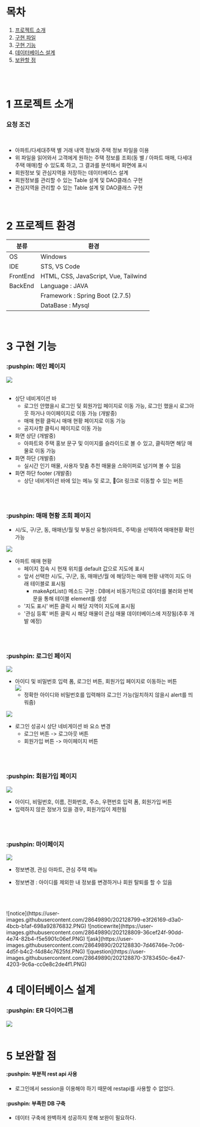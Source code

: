 # 목차

1. [프로젝트 소개](#1-프로젝트-소개)
2. [구현 파일](#2-구현-파일)
3. [구현 기능](#3-구현-기능)
4. [데이터베이스 설계](#4-데이터베이스-설계)
5. [보완할 점](#5-보완할-점)

<br>
<br>

# 1 프로젝트 소개

<h3> 요청 조건 </h3>
<br>

- 아파트/다세대주택 별 거래 내역 정보와 주택 정보 파일을 이용
- 위 파일을 읽어와서 고객에게 원하는 주택 정보를 조회(동 별 / 아파트 매매, 다세대주택 매매)할 수 있도록 하고, 그 결과를 분석해서 화면에 표시
- 회원정보 및 관심지역을 저장하는 데이터베이스 설계
- 회원정보를 관리할 수 있는 Table 설계 및 DAO클래스 구현
- 관심지역을 관리할 수 있는 Table 설계 및 DAO클래스 구현

<br>

# 2 프로젝트 환경

| 분류 | 환경 |
| ---  | ---  |
| OS | Windows |
| IDE | STS, VS Code |
| FrontEnd | HTML, CSS, JavaScript, Vue, Tailwind |
| BackEnd | Language : JAVA |
|  | Framework : Spring Boot (2.7.5) |
|  | DataBase : Mysql  |

<br>

# 3 구현 기능

<h3> :pushpin: 메인 페이지 </h3>

<img src="https://user-images.githubusercontent.com/28649890/202128179-f5113e5f-fb8d-49e8-8466-d4c7768ac91c.PNG" />

<br>
<br>

- 상단 네비게이션 바
  - 로그인 안했을시 로그인 및 회원가입 페이지로 이동 가능, 로그인 했을시 로그아웃 하거나 마이페이지로 이동 가능 (개발중)
  - 매매 현황 클릭시 매매 현황 페이지로 이동 가능
  - 공지사항 클릭시  페이지로 이동 가능
- 화면 상단 (개발중)
  - 아파트와 주택 홍보 문구 및 이미지를 슬라이드로 볼 수 있고, 클릭하면 해당 매물로 이동 가능
- 화면 하단 (개발중)
  - 실시간 인기 매물, 사용자 맞춤 추천 매물을 스와이퍼로 넘기며 볼 수 있음
- 화면 하단 footer (개발중)
  - 상단 네비게이션 바에 있는 메뉴 및 로고, Git 링크로 이동할 수 있는 버튼

<br>
<br>
<h3> :pushpin: 매매 현황 조회 페이지 </h3>

- 시/도, 구/군, 동, 매매년/월 및 부동산 유형(아파트, 주택)을 선택하여 매매현황 확인 가능

<img src="https://user-images.githubusercontent.com/28649890/202128706-331f4014-1c56-435d-8127-5f2458b8a129.PNG" />

- 아파트 매매 현황
  - 페이지 접속 시 현재 위치를 default 값으로 지도에 표시
  - 앞서 선택한 시/도, 구/군, 동, 매매년/월 에 해당하는 매매 현황 내역이 지도 아래 테이블로 표시됨
    - makeAptList() 메소드 구현 : DB에서 비동기적으로 데이터를 불러와 반복문을 통해 테이블 element를 생성
  - '지도 표시' 버튼 클릭 시 해당 지역이 지도에 표시됨
  - '관심 등록' 버튼 클릭 시 해당 매물이 관심 매물 데이터베이스에 저장됨(추후 개발 예정)


<br>
<br>
<h3> :pushpin: 로그인 페이지 </h3>

<img src="https://user-images.githubusercontent.com/28649890/202128781-9933d52a-33c5-4a96-80e2-4e6815c2ef30.PNG" />

- 아이디 및 비밀번호 입력 폼, 로그인 버튼, 회원가입 페이지로 이동하는 버튼
  <br>
  <img src="https://user-images.githubusercontent.com/67595512/192801567-0848b4fc-8a0b-46e5-8dde-a787123233cf.png" />
  - 정확한 아이디와 비밀번호를 입력해야 로그인 가능(일치하지 않을시 alert를 띄워줌)

<img src="https://user-images.githubusercontent.com/67595512/192799221-c3d9ad70-72c1-4832-a33d-3184c19aff7f.png" />

- 로그인 성공시 상단 네비게이션 바 요소 변경
  - 로그인 버튼 -> 로그아웃 버튼
  - 회원가입 버튼 -> 마이페이지 버튼

<br>
<br>
<h3> :pushpin: 회원가입 페이지 </h3>

<img src="https://user-images.githubusercontent.com/28649890/202128878-171b989c-46bb-425d-92d6-4dddacb2a66c.PNG" />

- 아이디, 비밀번호, 이름, 전화번호, 주소, 우편번호 입력 폼, 회원가입 버튼
- 입력하지 않은 정보가 있을 경우, 회원가입이 제한됨

<br>
<br>
<h3> :pushpin: 마이페이지 </h3>

<img src="https://user-images.githubusercontent.com/67595512/192802227-3f0755dd-685b-4afe-8897-f7ecf2ce981b.png" />

- 정보변경, 관심 아파트, 관심 주택 메뉴

- 정보변경 : 아이디를 제외한 내 정보를 변경하거나 회원 탈퇴를 할 수 있음
<br>
<br>
<br>
![notice](https://user-images.githubusercontent.com/28649890/202128799-e3f26169-d3a0-4bcb-b1af-698a92876832.PNG)
![noticewrite](https://user-images.githubusercontent.com/28649890/202128809-36cef24f-90dd-4e74-82b4-f5e5901c06ef.PNG)
![ask](https://user-images.githubusercontent.com/28649890/202128830-7d46746e-7c06-4d5f-b4c2-f4d84c7625fd.PNG)
![question](https://user-images.githubusercontent.com/28649890/202128870-3783450c-6e47-4203-9c6a-cc0e8c2de4f1.PNG)


<br>


# 4 데이터베이스 설계

<h3> :pushpin: ER 다이어그램 </h3>
<img src="https://user-images.githubusercontent.com/67595512/202134838-dff4ffea-015a-40a3-8aa8-f7426c302266.PNG" />


<br>
<br>

# 5 보완할 점

<h4> :pushpin: 부분적 rest api 사용 </h4>

- 로그인에서 session을 이용해야 하기 때문에 restapi를 사용할 수 없었다.

<h4> :pushpin: 부족한 DB 구축 </h4>

- 데이터 구축에 완벽하게 성공하지 못해 보완이 필요하다.

